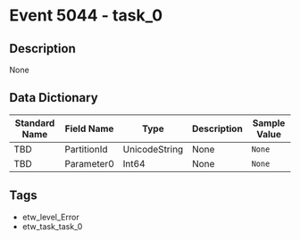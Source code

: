 # Event 5044 - task_0

## Description
None

## Data Dictionary
|Standard Name|Field Name|Type|Description|Sample Value|
|---|---|---|---|---|
|TBD|PartitionId|UnicodeString|None|`None`|
|TBD|Parameter0|Int64|None|`None`|

## Tags
* etw_level_Error
* etw_task_task_0